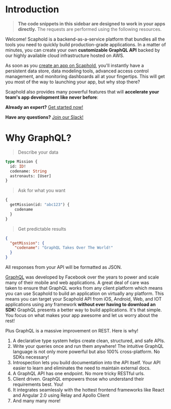 # Introduction

> **The code snippets in this sidebar are designed to work in your apps directly.** The requests are performed using the following resources.

Welcome! Scaphold is a backend-as-a-service platform that bundles all the tools you need to quickly build production-grade applications.
In a matter of minutes, you can create your own **customizable GraphQL API** backed by our highly available cloud infrastructure hosted on AWS.

As soon as you [create an app on Scaphold](https://scaphold.io?signupModal=true), you'll instantly have a persistent data
store, data modeling tools, advanced access control management, and monitoring dashboards all at your fingertips. This will
get you most of the way to launching your app, but why stop there?

Scaphold also provides many powerful features that will **accelerate your team's app development like never before**:

**Already an expert?** [Get started now!](https://scaphold.io?signupModal=true)

**Have any questions?** [Join our Slack!](http://slack.scaphold.io)

# Why GraphQL?

> Describe your data

```graphql
type Mission {
  id: ID!
  codename: String
  astronauts: [User]
}
```

> Ask for what you want

```graphql
{
  getMission(id: "abc123") {
    codename
  }
}
```

> Get predictable results

```json
{
  "getMission": {
    "codename": "GraphQL Takes Over The World!"
  }
}
```

> <aside class="notice">
All responses from your API will be formatted as JSON.
</aside>

[GraphQL](http://graphql.org/) was developed by Facebook over the years to power and scale many of their mobile and web applications. A
great deal of care was taken to ensure that GraphQL works from any client platform which means you can use Scaphold to build an application
on virtually any platform. This means you can target your Scaphold API from iOS, Android, Web, and IOT applications using any framework
**without ever having to download an SDK**! GraphQL presents a better way to build applications. It's that simple. You focus on what makes
your app awesome and let us worry about the rest!

Plus GraphQL is a massive improvement on REST. Here is why!

1. A declarative type system helps create clean, structured, and safe APIs.
2. Write your queries once and run them anywhere! The intuitive GraphQL language is not only more powerful but also 100% cross-platform. No SDKs necessary!
3. Introspection lets you build documentation into the API itself. Your API easier to learn and eliminates the need to maintain external docs.
4. A GraphQL API has one endpoint. No more tricky RESTful urls.
5. Client driven. GraphQL empowers those who understand their requirements best. You!
6. It integrates seamlessly with the hottest frontend frameworks like React and Angular 2.0 using Relay and Apollo Client
7. And many many more!
